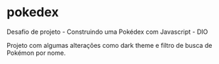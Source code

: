 # pokedex
Desafio de projeto - Construindo uma Pokédex com Javascript - DIO

Projeto com algumas alterações como dark theme e filtro de busca de Pokémon por nome.

